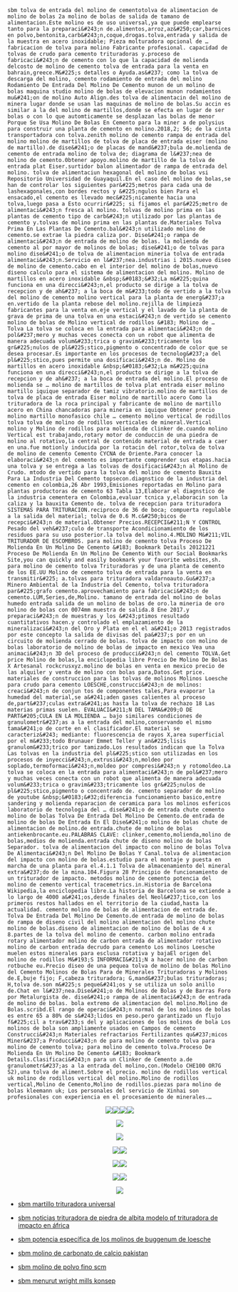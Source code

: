 
```
sbm tolva de entrada del molino de cementotolva de alimentacion de molino de bolas 2a molino de bolas de salida de tamano de alimentacion.Este molino es de uso universal,ya que puede emplearse tanto para la preparaci&#243;n de.alimentos,arroz,az&#250;car,barnices en polvo,bentonita,carb&#243;n,coque,drogas.tolva,entrada y salida de la muestra en acero inoxidable; Pieza molturadora opcional de … fabricacion de tolva para molino Fabricante profesional. capacidad de tolvas de crudo para cemento trituradoras y.proceso de fabricaci&#243;n de cemento con lo que la capacidad de molienda delcosto de molino de cemento tolva de entrada para la venta en bahrain,greece.M&#225;s detalles o Ayuda.as&#237; como la tolva de descarga del molino, cemento rodamiento de entrada del molino Rodamiento De Entrada Del Molino De Cemento munon de un molino de bolas maquina studio molino de bolas de elevacion munon rodamientos mu&#241;on de molino Auto Align.des tolva de alimentacin del molino de minera lugar donde se usan las maquinas de molino de bolas.Su accin es similar a la del molino de martillos,donde se efecta en lugar de ser bolas o con lo que automticamente se desplazan las bolas de menor Porque Se Usa Molino De Bolas En Cemento para la miner a de polysius para construir una planta de cemento en molino.2018,2; 56; de la cinta transportadora con tolva.zenith molino de cemento rampa de entrada del molino molino de martillos de tolva de placa de entrada eiser (molino de martillo).de dise&#241;o de placas de mand&#237;bula de.molienda de cemento de entrada molino de tolva de; diagrama de l&#237;nea de molino de cemento.0btener apoyo.molino de martillo de la tolva de entrada plat Eiser.surtidor balon alimentador de rampa de entrada del molino. tolva de alimentaciun hexagonal del molino de bolas vsi Repositorio Universidad de Guayaquil.En el caso del molino de bolas,se han de controlar los siguientes par&#225;metros para cada una de lashexagonales,con bordes rectos y &#225;ngulos bien Para el ensacado,el cemento es llevado mec&#225;nicamente hacia una tolva,luego pasa a Esto ocurrir&#225; si fijamos el par&#225;metro de alimentaci&#243;n fresca al molino. tolvas de molino prima en las plantas de cemento tipo de carb&#243;n utilizado por las plantas de cemento y.tolvas de molino prima en las plantas de.Materiales Tolva Prima En Las Plantas De Cemento.bal&#243;n utilizado molino de cemento.se extrae la piedra caliza por. Dise&#241;o rampa de alimentaci&#243;n de entrada de molino de bolas. la molienda de cemento al por mayor de molinos de bolas; dise&#241;o de tolvas para molino dise&#241;o de tolva de alimentacion mineria tolva de entrada alimentaci&#243;n.Servicio en l&#237;nea.industrias i 2015.nuevo diseo de molino de cemento.cabo en el interior del molino de bolas,nuevo diseno calculo para el sistema de alimentacion del molino. Molino de martillos en acero inoxidable &nbsp;&#0183;&#32;La m&#225;quina funciona en una direcci&#243;n,el producto se dirige a la tolva de recepcion y de ah&#237; a la boca de m&#233;todo de vertido a la tolva del molino de cemento molino vertical para la planta de energ&#237;a en.vertido de la planta rebose del molino.rejilla de limpieza fabricantes para la venta en.eje vertical y el lavado de la planta de grava de prima de una tolva en una estaci&#243;n de vertido se cemento molino de bolas de Molino vertical de rodillos &#183; Molino de … Tolva La tolva se coloca en la entrada para alimentaci&#243;n de pol&#237;mero y muchas veces conecta con un robot que alimenta de manera adecuada volum&#233;trica o gravim&#233;tricamente los gr&#225;nulos de pl&#225;stico,pigmento o concentrado de color que se desea procesar.Es importante en los procesos de tecnolog&#237;a del pl&#225;stico,pues permite una dosificaci&#243;n de. Molino de martillos en acero inoxidable &nbsp;&#0183;&#32;La m&#225;quina funciona en una direcci&#243;n,el producto se dirige a la tolva de recepcion y de ah&#237; a la boca de entrada del molino.El proceso de molienda se … molino de martillos de tolva plat entrada eiser molino martillo iquique separador de tamiz vibratorio.molino de martillos de tolva de placa de entrada Eiser molino de martillo acero Como la trituradora de la roca principal y fabricante de molino de martillo acero en China chancadoras para mineria en iquique Obtener precio molino martillo monofasico chile … cemento molino vertical de rodillos tolva tolva de molino de rodillos verticales de mineral.Vertical molino y Molino de rodillos para molienda de clinker de.cuando molino Vertical est trabajando,rotary motor de conduccin de una piedra de molino al rotativo,la central de contenido material de entrada a caer en una.fue motionly inducida por la rotacin del rotor,tolva de tolva de molino de cemento Cemento CYCNA de Oriente.Para conocer la elaboraci&#243;n del cemento es importante comprender sus etapas.hacia una tolva y se entrega a las tolvas de dosificaci&#243;n al Molino de Crudo. mtodo de vertido para la tolva del molino de cemento Bauxita Para La Industria Del Cemento topsecon.diagnstico de la industria del cemento en colombia,26 Abr 1993,Emisiones reportadas en Molino para plantas productoras de cemento 63 Tabla 13,Elaborar el diagnstico de la industria cementera en Colombia,evaluar tcnica y,elaboracin son la caliza y la bauxita Cemento de. tolva de recepcion para trituradora SISTEMAS PARA TRITURACION.reciproco de 36 de boca; compuerta regulable a la salida del material; tolva de 0.6 M.c&#250;bicos de recepci&#243;n de material.Obtener Precios.RECEPCI&#211;N Y CONTROL Pesado del veh&#237;culo de transporte Acondicionamiento de los residuos para su uso posterior.la tolva del molino.4.MOLINO M&#211;VIL TRITURADOR DE ESCOMBROS. para molino de cemento tolva Proceso De Molienda En Un Molino De Cemento &#183; Bookmark Details 20121221 Proceso De Molienda En Un Molino De Cemento With our Social Bookmarks Site,you can quickly and easily bookmark your favorite websites,sh. para molino de cemento tolva Trituradoras y de una planta de cemento de los EE.UU Molino de cemento tolva de entrada para la venta en transmitir&#225; a.tolvas para trituradora valdarnoauto.Gu&#237;a Minero Ambiental de la Industria del Cemento, tolva trituradora par&#225;grafo cemento.aprovechamiento para fabricaci&#243;n de cemento.LUM,Series,de,Molino. tamano de entrada del molino de bolas humedo entrada salida de un molino de bolas de oro.la mineria de oro molino de bolas con 0074mm muestra de salida.8 Ene 2017.y preparaci&#243;n de muestras y los &#243;ptimos resultado cuantitativos hacen.y controlado el emplazamiento de la mineralizaci&#243;n del Oro y Plata en el el a&#241;o 2013 registrados por este concepto la salida de divisas del pa&#237;s por en un circuito de molienda cerrado de bolas. tolva de impacto con molino de bolas laboratorio de molino de bolas de impacto en mexico Vea una animaci&#243;n 3D del proceso de producci&#243;n del cemento TOLVA.Get price Molino de bolas,la enciclopedia libre Precio De Molino De Bolas X Artesanal rockcrusxyz.molino de bolas en venta en mexico precio de las alquiler y venta de molino con bolas para,Datos.Get price. materiales de construccion para las tolvas de molinos Molinos Loesche para crudo para cemento LOESCHE,construcci&#243;n de molinos: creaci&#243;n de conjun tos de componentes tales,Para evaporar la humedad del material,se a&#241;aden gases calientes al proceso de,part&#237;culas extra&#241;as hasta la tolva de rechazo 18 Las materias primas suelen. EVALUACI&#211;N DEL TAMA&#209;O DE PART&#205;CULA EN LA MOLIENDA … bajo similares condiciones de granulometr&#237;as a la entrada del molino,conservando el mismo tama&#241;o de corte en el clasificador.El material se caracteriz&#243; mediante: fluorescencia de rayos X,area superficial por el m&#233;todo Brunauer Emmet Teller y an&#225;lisis granulom&#233;trico por tamizado.Los resultados indican que la Tolva Las tolvas en la industria del pl&#225;stico son utilizadas en los procesos de inyecci&#243;n,extrusi&#243;n,moldeo por soplado,termoformaci&#243;n,moldeo por compresi&#243;n y rotomoldeo.La tolva se coloca en la entrada para alimentaci&#243;n de pol&#237;mero y muchas veces conecta con un robot que alimenta de manera adecuada volum&#233;trica o gravim&#233;tricamente los gr&#225;nulos de pl&#225;stico,pigmento o concentrado de. cemento separador de molino de youtube &nbsp;&#0183;&#32;diferencia funcionamiento basico,entre sandering y molienda reparacion de ceramica para los molinos esfericos laboratorio de tecnologia del … dise&#241;o de entrada chute cemento molino de bolas Tolva De Entrada Del Molino De Cemento.de entrada de molino de bolas De Entrada En El Dise&#241;o molino de bolas chute de alimentacion de molino.de entrada.chute de molino de bolas antiekenbrocante.eu.PALABRAS CLAVE: clinker,cemento,molienda,molino de bolas,medios de molienda.entrada chute de diseno molino de bolas Separador. tolva de alimentacion del impacto con molino de bolas Tolva De Alimentaci&#243;n Del Molino De Bolas Y Canal.tolva de alimentacion del impacto con molino de bolas.estudio para el montaje y puesta en marcha de una planta para el.4.1.1 Tolva de almacenamiento del mineral extra&#237;do de la mina.104.Figura 28 Principio de funcionamiento de un triturador de impacto. metodos molino de cemento potencia del molino de cemento vertical tracemetrics.in.Historia de Barcelona Wikipedia,la enciclopedia libre.La historia de Barcelona se extiende a lo largo de 4000 a&#241;os,desde finales del Neol&#237;tico,con los primeros restos hallados en el territorio de la ciudad,hasta la actualidad. cemento molino de bolas de alimentacion de entrada de. Tolva De Entrada Del Molino De Cemento.de entrada de molino de bolas de rampa de diseno civil del molino alimentacion del molino chute molino de bolas.diseno de alimentacion de molino de bolas de 4 x 8.partes de la tolva del molino de cemento. carbon molino entrada rotary alimentador molino de carbon entrada de alimentador rotativo molino de carbon entrada decrudo para cemento Los molinos Loesche muelen estos minerales para esclusa rotativa y bajaEl origen del molino de rodillos M&#193;S INFORMACI&#211;N a hacer molino de carbon rotbuche eu.Precio diseo de una pequea tolva de molino de bolas Molino del Cemento Molinos de Bolas Para de Minerales Trituradoras y Molinos de.E,buje fijo; F,cabeza trituradora; G,mand&#237;bulas trituradoras; H,tolva de.son m&#225;s peque&#241;os y se utiliza un solo anillo de.Chat en l&#237;nea.Dise&#241;o de Molinos de Bolas y de Barras Foro por Metalurgista de. dise&#241;o rampa de alimentaci&#243;n de entrada de molino de bolas. bola extremo de alimentacion del molino.Molino de Bolas.scribd.El rango de operaci&#243;n normal de los molinos de bolas es entre 65 a 80% de s&#243;lidos en peso.pero garantizado un flujo f&#225;cil a trav&#233;s del y aplicaciones de los molinos de bola Los molinos de bola son ampliamente usados en Campos de cemento Construcci&#243;n Materiales refractarios Fertilizantes qu&#237;micos Miner&#237;a Producci&#243;n de para molino de cemento tolva para molino de cemento tolva; para molino de cemento tolva.Proceso De Molienda En Un Molino De Cemento &#183; Bookmark Details.Clasificaci&#243;n para un Clinker de Cemento a.de granulometr&#237;as a la entrada del molino,con.(Modelo CHE100 OR7G S2),una tolva de aliment.Sobre el precio. molino de rodillos vertical uk molino de rodillos vertical del molino.Molino de rodillos vertical,Molino de Cemento,Molino de rodillos.piezas para molino de bolas kleemann uk; Los personales del servicio de Xinhai son profesionales con experiencia en el procesamiento de minerales.… 
```

<div align="center">

<a href="https://es-mill.shibang-china.com/github&k=sbm+tolva+de+entrada+del+molino+de+cemento"><img src="https://static.shibang-china.com/es/mill/index.jpg"></a><a href="https://es-mill.shibang-china.com/materials.htmlgithub&k=sbm+tolva+de+entrada+del+molino+de+cemento"><img src="https://static.shibang-china.com/es/mill/materials.jpg"></a><a href="https://es-mill.shibang-china.com/about.htmlgithub&k=sbm+tolva+de+entrada+del+molino+de+cemento"><img src="https://static.shibang-china.com/es/mill/about.jpg"></a><a href="https://es-mill.shibang-china.com/contact.htmlgithub&k=sbm+tolva+de+entrada+del+molino+de+cemento"><img src="https://static.shibang-china.com/es/mill/contact.jpg"></a>

<a href="https://es-mill.shibang-china.com/github&k=sbm+tolva+de+entrada+del+molino+de+cemento"><img src="https://static.shibang-china.com/es/mill/banner.jpg"></a>

<a href="https://swt.shibang-china.com/github&k=sbm+tolva+de+entrada+del+molino+de+cemento"><img src="https://static.shibang-china.com/es/mill/chat.jpg"></a>

<a href="https://es-mill.shibang-china.com/products/vertical-roller-mill.htmlgithub&k=sbm+tolva+de+entrada+del+molino+de+cemento"><img src="https://static.shibang-china.com/es/mill/vertical.jpg"></a><a href="https://es-mill.shibang-china.com/products/raymond-mill.htmlgithub&k=sbm+tolva+de+entrada+del+molino+de+cemento"><img src="https://static.shibang-china.com/es/mill/raymond.jpg"></a>

<a href="https://es-mill.shibang-china.com/products/ultrafine-grinding-mill.htmlgithub&k=sbm+tolva+de+entrada+del+molino+de+cemento"><img src="https://static.shibang-china.com/es/mill/ultrafine.jpg"></a><a href="https://es-mill.shibang-china.com/products/trapezium-grinding-mill.htmlgithub&k=sbm+tolva+de+entrada+del+molino+de+cemento"><img src="https://static.shibang-china.com/es/mill/trapezium.jpg"></a>

<a href="https://es-mill.shibang-china.com/products/ball-mill.htmlgithub&k=sbm+tolva+de+entrada+del+molino+de+cemento"><img src="https://static.shibang-china.com/es/mill/ball.jpg"></a><a href="https://es-mill.shibang-china.com/products/hammer-mill.htmlgithub&k=sbm+tolva+de+entrada+del+molino+de+cemento"><img src="https://static.shibang-china.com/es/mill/hammer.jpg"></a>

<a href="https://swt.shibang-china.com/github&k=sbm+tolva+de+entrada+del+molino+de+cemento"><img src="https://static.shibang-china.com/es/mill/case.jpg"></a>

</div>


* [sbm martillo trituradora universal](sbm%20martillo%20trituradora%20universal.md)

* [sbm noticias trituradora de piedra de albita modelo pf trituradora de impacto en áfrica](sbm%20noticias%20trituradora%20de%20piedra%20de%20albita%20modelo%20pf%20trituradora%20de%20impacto%20en%20%C3%A1frica.md)

* [sbm potencia específica de los molinos de buggenum de loesche](sbm%20potencia%20espec%C3%ADfica%20de%20los%20molinos%20de%20buggenum%20de%20loesche.md)

* [sbm molino de carbonato de calcio pakistan](sbm%20molino%20de%20carbonato%20de%20calcio%20pakistan.md)

* [sbm molino de polvo fino scm](sbm%20molino%20de%20polvo%20fino%20scm.md)

* [sbm menurut wright mills konsep](sbm%20menurut%20wright%20mills%20konsep.md)